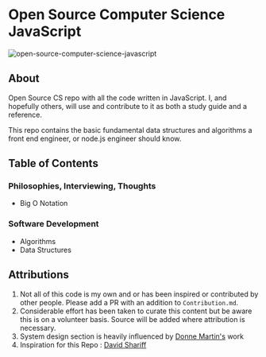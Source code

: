 # Open Source Computer Science JavaScript

![open-source-computer-science-javascript](https://i.giphy.com/media/v1.Y2lkPTc5MGI3NjExc3o4aGQzZHpvOHA4aWdjdXp3OTJhYzN0ZDY5YThpcGZ3eTR2ZjI0MSZlcD12MV9pbnRlcm5hbF9naWZfYnlfaWQmY3Q9Zw/E470LZUmy2Jiw/giphy.gif)

## About 
Open Source CS repo with all the code written in JavaScript.
I, and hopefully others, will use and contribute to it as both a study guide and a reference. 

This repo contains the basic fundamental data structures and algorithms a front end engineer, or node.js engineer should know. 

## Table of Contents
### Philosophies, Interviewing, Thoughts
- Big O Notation

### Software Development
- Algorithms
- Data Structures

## Attributions
1. Not all of this code is my own and or has been inspired or contributed by other people. Please add a PR with an addition to `Contribution.md`.
2. Considerable effort has been taken to curate this content but be aware this is on a volunteer basis. Source will be added where attribution is necessary.
3. System design section is heavily influenced by [Donne Martin's](https://github.com/donnemartin/system-design-primer) work
4. Inspiration for this Repo : [David Shariff](https://github.com/davidshariff/computer-science)
